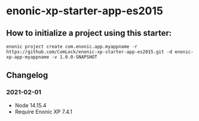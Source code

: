 # enonic-xp-starter-app-es2015

## How to initialize a project using this starter:

	enonic project create com.enonic.app.myappname -r https://github.com/ComLock/enonic-xp-starter-app-es2015.git -d enonic-xp-app-myappname -v 1.0.0-SNAPSHOT

## Changelog

### 2021-02-01

* Node 14.15.4
* Require Enonic XP 7.4.1
